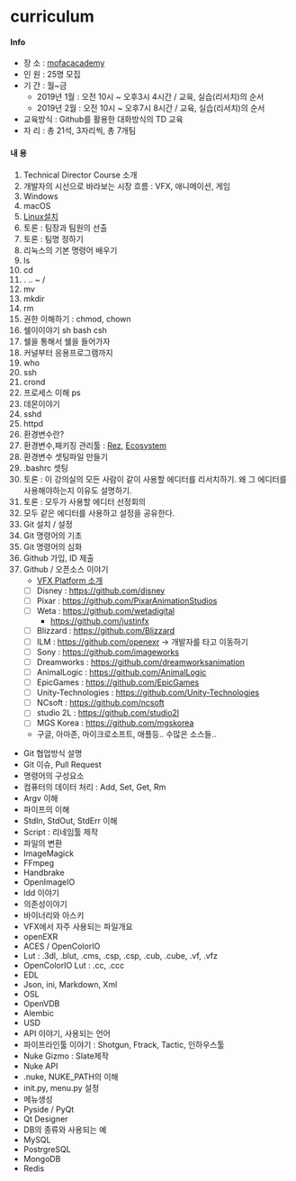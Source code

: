 # curriculum

#### Info
- 장 소 : [mofacacademy](https://www.mofacacademy.com)
- 인 원 : 25명 모집
- 기 간 : 월~금
	- 2019년 1월 : 오전 10시 ~ 오후3시 4시간 / 교육, 실습(리서치)의 순서
	- 2019년 2월 : 오전 10시 ~ 오후7시 8시간 / 교육, 실습(리서치)의 순서
- 교육방식 : Github를 활용한 대화방식의 TD 교육
- 자 리 : 총 21석, 3자리씩, 총 7개팀


#### 내 용
1. Technical Director Course 소개
1. 개발자의 시선으로 바라보는 시장 흐름 : VFX, 애니메이션, 게임
1. Windows
1. macOS
1. [Linux설치](install_centos.md)
1. 토론 : 팀장과 팀원의 선출
1. 토론 : 팀명 정하기
1. 리눅스의 기본 명령어 배우기
1. ls
1. cd
1. . .. ~ /
1. mv
1. mkdir
1. rm
1. 권한 이해하기 : chmod, chown
1. 쉘이이야기 sh bash csh
1. 쉘을 통해서 쉘을 들어가자
1. 커널부터 응용프로그램까지
1. who
1. ssh
1. crond
1. 프로세스 이해 ps
1. 데몬이야기
1. sshd
1. httpd
1. 환경변수란?
1. 환경변수,패키징 관리툴 : [Rez](http://nerdvegas.github.io/rez/), [Ecosystem](https://github.com/PeregrineLabs/Ecosystem)
1. 환경변수 셋팅파일 만들기
1. .bashrc 셋팅
1. 토론 : 이 강의실의 모든 사람이 같이 사용할 에디터를 리서치하기. 왜 그 에디터를 사용해야하는지 이유도 설명하기.
1. 토론 : 모두가 사용할 에디터 선정회의
1. 모두 같은 에디터를 사용하고 설정을 공유한다.
1. Git 설치 / 설정
1. Git 명령어의 기초
1. Git 명령어의 심화
1. Github 가입, ID 제출
1. Github / 오픈소스 이야기
	- [VFX Platform 소개](https://www.vfxplatform.com)
	- [ ] Disney : https://github.com/disney
	- [ ] Pixar : https://github.com/PixarAnimationStudios
    - [ ] Weta : https://github.com/wetadigital
		- https://github.com/justinfx
	- [ ] Blizzard : https://github.com/Blizzard
	- [ ] ILM : https://github.com/openexr -> 개발자를 타고 이동하기
	- [ ] Sony : https://github.com/imageworks
	- [ ] Dreamworks : https://github.com/dreamworksanimation
	- [ ] AnimalLogic : https://github.com/AnimalLogic
	- [ ] EpicGames : https://github.com/EpicGames
	- [ ] Unity-Technologies : https://github.com/Unity-Technologies
	- [ ] NCsoft : https://github.com/ncsoft
	- [ ] studio 2L : https://github.com/studio2l
	- [ ] MGS Korea : https://github.com/mgskorea
	- 구글, 아마존, 마이크로소프트, 애플등.. 수많은 소스들..
- Git 협업방식 설명
- Git 이슈, Pull Request
- 명령어의 구성요소
- 컴퓨터의 데이터 처리 : Add, Set, Get, Rm
- Argv 이해
- 파이프의 이해
- StdIn, StdOut, StdErr 이해
- Script : 리네임툴 제작
- 파일의 변환
- ImageMagick
- FFmpeg
- Handbrake
- OpenImageIO
- ldd 이야기
- 의존성이야기
- 바이너리와 아스키
- VFX에서 자주 사용되는 파일개요
- openEXR
- ACES / OpenColorIO
- Lut : .3dl, .blut, .cms, .csp, .csp, .cub, .cube, .vf, .vfz
- OpenColorIO Lut : .cc, .ccc
- EDL
- Json, ini, Markdown, Xml
- OSL
- OpenVDB
- Alembic
- USD
- API 이야기, 사용되는 언어
- 파이프라인툴 이야기 : Shotgun, Ftrack, Tactic, 인하우스툴
- Nuke Gizmo : Slate제작
- Nuke API
- .nuke, NUKE_PATH의 이해
- init.py, menu.py 설정
- 메뉴생성
- Pyside / PyQt
- Qt Designer
- DB의 종류와 사용되는 예
- MySQL
- PostrgreSQL
- MongoDB
- Redis
